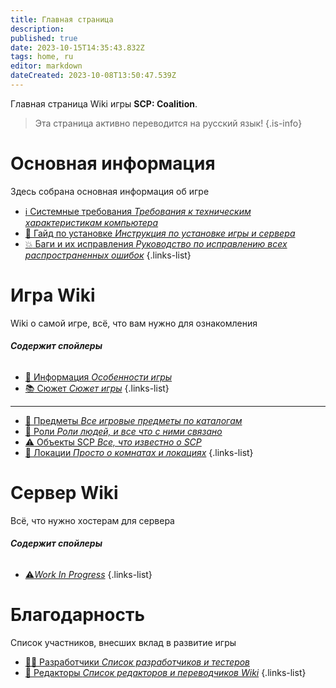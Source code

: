 ```yaml
---
title: Главная страница
description: 
published: true
date: 2023-10-15T14:35:43.832Z
tags: home, ru
editor: markdown
dateCreated: 2023-10-08T13:50:47.539Z
---
```


Главная страница Wiki игры **SCP: Coalition**.
> Эта страница активно переводится на русский язык!
{.is-info}

# Основная информация
Здесь собрана основная информация об игре

- [:information_source: Системные требования *Требования к техническим характеристикам компьютера*](/ru/install/requirements)
- [:scroll: Гайд по установке *Инструкция по установке игры и сервера*](/ru/install)
- [:boom: Баги и их исправления *Руководство по исправлению всех распространенных ошибок*](/ru/troubleshooting)
{.links-list}

# Игра Wiki

Wiki о самой игре, всё, что вам нужно для ознакомления
###### **Содержит спойлеры**
- [:bookmark_tabs: Информация *Особенности игры*](/ru/game)
- [:books: Сюжет *Сюжет игры*](/ru/game/plot)
{.links-list}
---
- [:pizza: Предметы *Все игровые предметы по каталогам*](/ru/game/items)
- [:construction_worker: Роли *Роли людей, и все что с ними связано*](/ru/game/jobs)
- [:warning: Объекты SCP *Все, что известно о SCP*](/ru/game/scps)
- [:door: Локации *Просто о комнатах и локациях*](/ru/game/rooms)
{.links-list}

# Сервер Wiki
Всё, что нужно хостерам для сервера
###### **Содержит спойлеры**
- [:warning:*Work In Progress*](/ru/home/)
{.links-list}

# Благодарность
Список участников, внесших вклад в развитие игры
- [👨‍💻 Разработчики *Список разработчиков и тестеров*](/ru/credits/devs)
- [📰 Редакторы *Список редакторов и переводчиков Wiki*](/ru/credits/edits)
{.links-list}